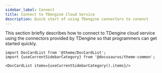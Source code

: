 ```yaml
---
sidebar_label: Connect
title: Connect to TDengine Cloud Service
description: Quick start of using TDengine connectors to conenct
---
```


This section briefly describes how to connect to TDengine cloud service using the connectors provided by TDengine so that programmers can get started quickly.

```mdx-code-block
import DocCardList from '@theme/DocCardList';
import {useCurrentSidebarCategory} from '@docusaurus/theme-common';

<DocCardList items={useCurrentSidebarCategory().items}/>
```
